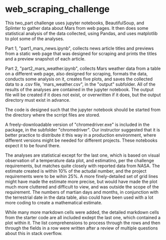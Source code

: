 # web_scraping_challenge

This two_part challenge uses jupyter notebooks, BeautifulSoup, and Splinter to gather data about Mars from web pages. It then does some statistical analysis of the data collected, using Pandas, and uses matplotlib to plot some of the analyses.

Part 1, "part1_mars_news.ipynb", collects news article titles and previews from a static web page that was designed for scraping and prints the titles and a preview snapshot of each article.

Part 2, "part2_mars_weather.ipynb", collects Mars weather data from a table on a different web page, also designed for scraping, formats the data, conducts some analysis on it, creates five plots, and saves the collected data to a .csv file, 'mars_weather.csv", in the "output" subfolder.  All of the results of the analyses are contained in the jupyter notebook.  The output file will be created if it does not exist, or overwritten if it does, but the output directory must exist in advance.

The code is designed such that the jupyter notebook should be started from the directory where the scrript files are stored.  

A freely-downloadable version of "chromedriver.exe" is included in the package, in the subfolder "chromedriver".  Our instructor suggested that it is better practice to distribute it this way in a production environment, where different versions might be needed for different projects.  These notebooks expect it to be found there.

The analyses are statistical except for the last one, which is based on visual observation of a temperature data plot, and estimatino, per the challenge requirements, but matches quite closely with reported data from NASA.  The estimate created is within 10% of the actudal number, and the project requirements were to be wihin 25%.  A more finely-detailed set of grid lines might have made the estimate more precise, but would have made the plot much more cluttered and difficult to view, and was outside the scope of the requirement.  The numbers of martian days and months, in conjunction with the terrestrial date in the data table, also could have been used with a lot more coding to create a mathematical estimate.

While many more markdown cells were added, the detailed markdown cells from the starter code are all included exdept the last one, which contained a plot within it.  The list comprehensions to process through the rows and then through the fields in a row were written after a review of multiple questions about this in stack overflow.




